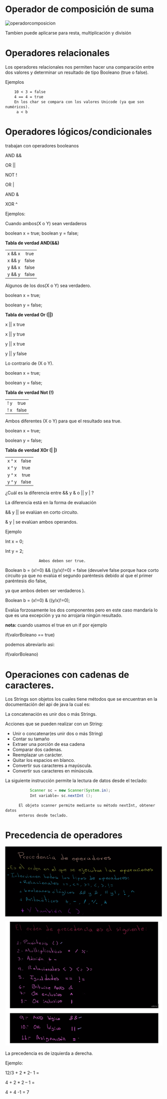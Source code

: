 # Operador de composición de suma

![operadorcomposicion](/imagenesjava/operadorComposion.png "operadorcomposicion")

Tambien puede aplicarse para resta, multiplicación y división

# Operadores relacionales

Los operadores relacionales nos permiten hacer una comparación entre dos valores y determinar un resultado de tipo Booleano (true o false).

Ejemplos

        10 < 3 = false
        4 == 4 = true
        En los char se compara con los valores Unicode (ya que son numéricos).
         a < b 

# Operadores lógicos/condicionales

trabajan con operadores booleanos


  AND         &&

  OR          ||   

  NOT          !   
  
  OR           | 

  AND          &

  XOR          ^

Ejemplos: 

Cuando ambos(X o Y) sean verdaderos

   boolean x = true;
   boolean y = false;

**Tabla de verdad AND(&&)**

|             |              |      
|   ----------|:------------:|
|  x && x     |    true 
|  x && y     |    false      
|  y && x     |    false       
|  y && y     |    false


Algunos de los dos(X o Y) sea verdadero.

boolean x = true;

boolean y = false;

**Tabla de verdad Or (||)**


  x || x         true 

  x || y         true  

  y || x         true  

  y || y         false

Lo contrario de (X o Y).

boolean x = true;

boolean y = false;

**Tabla de verdad Not (!)**

|             |              |      
|   ----------|:------------:|
|    ! y      |    true 
|    ! x      |    false

Ambos diferentes  (X o Y) para que el resultado sea true.

boolean x = true;

boolean y = false;

**Tabla de verdad XOr (| |)**

|             |              |      
|   ----------|:------------:|
|   x ^ x     |    false
|   x ^ y     |    true      
|   y ^ x     |    true       
|   y ^ y     |    false


¿Cuál es la diferencia entre && y &   o   || y | ?

La diferencia está en la forma de evaluación 

&& y || se evalúan en corto circuito.

& y |  se evalúan ambos operandos.

Ejemplo

Int x = 0;

Int y = 2;

                   Ambos deben ser true.

 Boolean b = (x!=0) && ((y/x)!=0) =  false (devuelve false  porque hace corto circuito  ya que no evalúa el segundo paréntesis  debido al que el  primer paréntesis dio false, 
 
 ya que ambos deben ser verdaderos ).


Boolean b = (x!=0) &  ((y/x)!=0);

Evalúa forzosamente los dos componentes pero en este caso mandaría lo que es una excepción y ya no arrojaría ningún resultado.

**nota:** cuando usamos el true en un if por ejemplo

if(valorBoleano == true)

podemos abreviarlo asi:

if(valorBoleano)


# Operaciones con cadenas de caracteres.

Los Strings son objetos los cuales tiene métodos que se encuentran en la documentación del api de java la cual es: [](https://docs.oracle.com/javase/8/docs/api/java/lang/String.html.)

La concatenación es unir dos o más Strings. 

Acciones que se pueden realizar con un String:

*	Unir o concatenar(es unir dos o más String)
*	Contar su tamaño
*	Extraer una porción de esa cadena
*	Comparar dos cadenas.
*	Reemplazar un carácter.
*	Quitar los espacios en blanco.
*	Convertir sus caracteres a mayúscula.
*	Convertir sus caracteres en minúscula.

La siguiente instrucción permite la lectura de datos desde el teclado:

`````` java
           Scanner sc = new Scanner(System.in);
           Int variable= sc.nextInt ();
``````           

          El objeto scanner permite mediante su método nextInt, obtener datos
          enteros desde teclado.

# Precedencia de operadores

![precedencia](/imagenesjava/precedencia.png "precedencia")

![precedencia2](/imagenesjava/precedencia2.png "precedencia2")


La precedencia es de izquierda a derecha.

Ejemplo:

12/3 + 2 * 2- 1 =

4 + 2 * 2 – 1  = 

4 + 4 -1 = 7 
